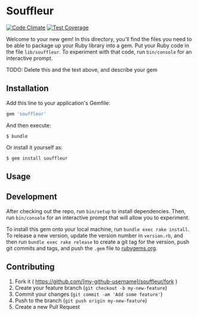 # Souffleur

[![Code Climate](https://codeclimate.com/github/sebastiaandegeus/souffleur/badges/gpa.svg)](https://codeclimate.com/github/sebastiaandegeus/souffleur)
[![Test Coverage](https://codeclimate.com/github/sebastiaandegeus/souffleur/badges/coverage.svg)](https://codeclimate.com/github/sebastiaandegeus/souffleur/coverage)

Welcome to your new gem! In this directory, you'll find the files you need to be able to package up your Ruby library into a gem. Put your Ruby code in the file `lib/souffleur`. To experiment with that code, run `bin/console` for an interactive prompt.

TODO: Delete this and the text above, and describe your gem

## Installation

Add this line to your application's Gemfile:

```ruby
gem 'souffleur'
```

And then execute:

    $ bundle

Or install it yourself as:

    $ gem install souffleur

## Usage


## Development

After checking out the repo, run `bin/setup` to install dependencies. Then, run `bin/console` for an interactive prompt that will allow you to experiment.

To install this gem onto your local machine, run `bundle exec rake install`. To release a new version, update the version number in `version.rb`, and then run `bundle exec rake release` to create a git tag for the version, push git commits and tags, and push the `.gem` file to [rubygems.org](https://rubygems.org).

## Contributing

1. Fork it ( https://github.com/[my-github-username]/souffleur/fork )
2. Create your feature branch (`git checkout -b my-new-feature`)
3. Commit your changes (`git commit -am 'Add some feature'`)
4. Push to the branch (`git push origin my-new-feature`)
5. Create a new Pull Request

